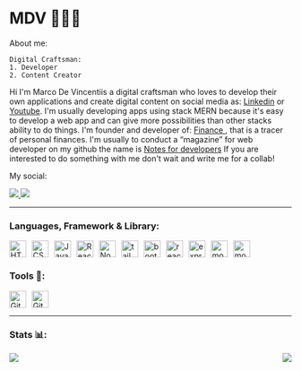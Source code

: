 # MDV 👨🏻‍💻

About me:
```
Digital Craftsman: 
1. Developer  
2. Content Creator 
```

Hi I'm Marco De Vincentiis a digital craftsman who loves to develop their own applications and create digital content on social media as: <a href='https://www.linkedin.com/in/marco-de-vincentiis-98299a217'>Linkedin</a> or <a href='https://www.youtube.com/channel/UCscuBGgEOcb012T0QMDm4aQ'>Youtube</a>. I'm usually developing apps using stack MERN because it's easy to develop a web app and can give more possibilities than other stacks ability to do things.
I'm founder and developer of: <a href='https://financemdv.vercel.app/'> Finance </a>, that is a tracer of personal finances.
I'm usually to conduct a “magazine” for web developer on my github the name is <a href='https://github.com/Marco-MDV/notes-for-developer.git'>Notes for developers</a>
If you are interested to do something with me don't wait and write me for a collab!


My social:

<a href='https://www.youtube.com/channel/UCscuBGgEOcb012T0QMDm4aQ'>
    <img src='https://img.shields.io/badge/YouTube-FF0000?style=for-the-badge&logo=youtube&logoColor=white'>
</a>
<a href='https://www.linkedin.com/in/marco-de-vincentiis-98299a217'>
    <img src='https://img.shields.io/badge/LinkedIn-0077B5?style=for-the-badge&logo=linkedin&logoColor=white'>
</a>

---

### Languages, Framework & Library:

<img alt="HTML" width="30px" style="padding-right:10px;" src="https://cdn.jsdelivr.net/gh/devicons/devicon/icons/html5/html5-plain.svg" /><img alt="CSS" width="30px" style="padding-right:10px;" src="https://cdn.jsdelivr.net/gh/devicons/devicon/icons/css3/css3-plain.svg" /><img alt="JavaScript" width="30px" style="padding-right:10px;" src="https://cdn.jsdelivr.net/gh/devicons/devicon/icons/javascript/javascript-plain.svg" /><img alt="React" width="30px" style="padding-right:10px;" src="https://cdn.jsdelivr.net/gh/devicons/devicon/icons/react/react-original.svg" /><img alt="NodeJS" width="30px" style="padding-right:10px;" src="https://cdn.jsdelivr.net/gh/devicons/devicon/icons/nodejs/nodejs-original.svg" /><img alt='tailwind' width="30px" style="padding-right:10px;" src="https://cdn.jsdelivr.net/gh/devicons/devicon@latest/icons/tailwindcss/tailwindcss-original.svg" /><img alt='bootstrap' width="30px" style="padding-right:10px;" src="https://cdn.jsdelivr.net/gh/devicons/devicon@latest/icons/bootstrap/bootstrap-original.svg" /><img alt='reactbootstrap' width="30px" style="padding-right:10px;" src="https://cdn.jsdelivr.net/gh/devicons/devicon@latest/icons/reactbootstrap/reactbootstrap-original.svg" /><img alt='express' width="30px" style="padding-right:10px;" src="https://cdn.jsdelivr.net/gh/devicons/devicon@latest/icons/express/express-original.svg" /><img alt='mongodb' width="30px" style="padding-right:10px;" src="https://cdn.jsdelivr.net/gh/devicons/devicon@latest/icons/mongodb/mongodb-original.svg" /><img alt='mongoose' width="30px" style="padding-right:10px;" src="https://cdn.jsdelivr.net/gh/devicons/devicon@latest/icons/mongoose/mongoose-original.svg" />
            
                    

### Tools 🧰:
<img alt="GitHub" width="30px" style="padding-right:10px;" src="https://cdn.jsdelivr.net/gh/devicons/devicon/icons/github/github-original.svg" /><img alt="Git" width="30px" style="padding-right:10px;" src="https://cdn.jsdelivr.net/gh/devicons/devicon/icons/git/git-original.svg" />

---
### Stats 📊:

<div style='display: flex; justify-content: space-between; align-items: flex-end;'>
  <a href="https://github.com/Marco-MDV/github-readme-stats" >
      <img src="https://github-readme-stats.vercel.app/api?username=Marco-MDV" />
    </a>

  <a href="https://github.com/Marco-MDV/github-readme-stats" >
      <img src="https://github-readme-stats.vercel.app/api/top-langs/?username=Marco-MDV&layout=pie" />
    </a>
</div>